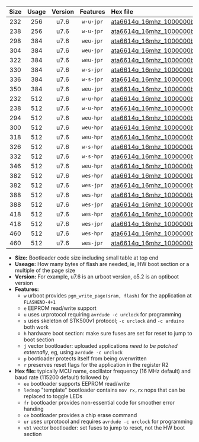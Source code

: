 |Size|Usage|Version|Features|Hex file|
|:-:|:-:|:-:|:-:|:--|
|232|256|u7.6|`w-u-jpr`|[ata6614q_16mhz_1000000bps_ur_vbl.hex](https://raw.githubusercontent.com/stefanrueger/urboot/main/ata6614q_16mhz_1000000bps_ur_vbl.hex)|
|238|256|u7.6|`w-u-jpr`|[ata6614q_16mhz_1000000bps_lednop_ur_vbl.hex](https://raw.githubusercontent.com/stefanrueger/urboot/main/ata6614q_16mhz_1000000bps_lednop_ur_vbl.hex)|
|298|384|u7.6|`weu-jpr`|[ata6614q_16mhz_1000000bps_ee_ur_vbl.hex](https://raw.githubusercontent.com/stefanrueger/urboot/main/ata6614q_16mhz_1000000bps_ee_ur_vbl.hex)|
|304|384|u7.6|`weu-jpr`|[ata6614q_16mhz_1000000bps_ee_lednop_ur_vbl.hex](https://raw.githubusercontent.com/stefanrueger/urboot/main/ata6614q_16mhz_1000000bps_ee_lednop_ur_vbl.hex)|
|322|384|u7.6|`weu-jpr`|[ata6614q_16mhz_1000000bps_ee_lednop_fr_ur_vbl.hex](https://raw.githubusercontent.com/stefanrueger/urboot/main/ata6614q_16mhz_1000000bps_ee_lednop_fr_ur_vbl.hex)|
|330|384|u7.6|`w-s-jpr`|[ata6614q_16mhz_1000000bps_vbl.hex](https://raw.githubusercontent.com/stefanrueger/urboot/main/ata6614q_16mhz_1000000bps_vbl.hex)|
|336|384|u7.6|`w-s-jpr`|[ata6614q_16mhz_1000000bps_lednop_vbl.hex](https://raw.githubusercontent.com/stefanrueger/urboot/main/ata6614q_16mhz_1000000bps_lednop_vbl.hex)|
|350|384|u7.6|`weu-jpr`|[ata6614q_16mhz_1000000bps_ee_lednop_fr_ce_ur_vbl.hex](https://raw.githubusercontent.com/stefanrueger/urboot/main/ata6614q_16mhz_1000000bps_ee_lednop_fr_ce_ur_vbl.hex)|
|232|512|u7.6|`w-u-hpr`|[ata6614q_16mhz_1000000bps_ur.hex](https://raw.githubusercontent.com/stefanrueger/urboot/main/ata6614q_16mhz_1000000bps_ur.hex)|
|238|512|u7.6|`w-u-hpr`|[ata6614q_16mhz_1000000bps_lednop_ur.hex](https://raw.githubusercontent.com/stefanrueger/urboot/main/ata6614q_16mhz_1000000bps_lednop_ur.hex)|
|294|512|u7.6|`weu-hpr`|[ata6614q_16mhz_1000000bps_ee_ur.hex](https://raw.githubusercontent.com/stefanrueger/urboot/main/ata6614q_16mhz_1000000bps_ee_ur.hex)|
|300|512|u7.6|`weu-hpr`|[ata6614q_16mhz_1000000bps_ee_lednop_ur.hex](https://raw.githubusercontent.com/stefanrueger/urboot/main/ata6614q_16mhz_1000000bps_ee_lednop_ur.hex)|
|318|512|u7.6|`weu-hpr`|[ata6614q_16mhz_1000000bps_ee_lednop_fr_ur.hex](https://raw.githubusercontent.com/stefanrueger/urboot/main/ata6614q_16mhz_1000000bps_ee_lednop_fr_ur.hex)|
|326|512|u7.6|`w-s-hpr`|[ata6614q_16mhz_1000000bps.hex](https://raw.githubusercontent.com/stefanrueger/urboot/main/ata6614q_16mhz_1000000bps.hex)|
|332|512|u7.6|`w-s-hpr`|[ata6614q_16mhz_1000000bps_lednop.hex](https://raw.githubusercontent.com/stefanrueger/urboot/main/ata6614q_16mhz_1000000bps_lednop.hex)|
|346|512|u7.6|`weu-hpr`|[ata6614q_16mhz_1000000bps_ee_lednop_fr_ce_ur.hex](https://raw.githubusercontent.com/stefanrueger/urboot/main/ata6614q_16mhz_1000000bps_ee_lednop_fr_ce_ur.hex)|
|382|512|u7.6|`wes-hpr`|[ata6614q_16mhz_1000000bps_ee.hex](https://raw.githubusercontent.com/stefanrueger/urboot/main/ata6614q_16mhz_1000000bps_ee.hex)|
|382|512|u7.6|`wes-jpr`|[ata6614q_16mhz_1000000bps_ee_vbl.hex](https://raw.githubusercontent.com/stefanrueger/urboot/main/ata6614q_16mhz_1000000bps_ee_vbl.hex)|
|388|512|u7.6|`wes-hpr`|[ata6614q_16mhz_1000000bps_ee_lednop.hex](https://raw.githubusercontent.com/stefanrueger/urboot/main/ata6614q_16mhz_1000000bps_ee_lednop.hex)|
|388|512|u7.6|`wes-jpr`|[ata6614q_16mhz_1000000bps_ee_lednop_vbl.hex](https://raw.githubusercontent.com/stefanrueger/urboot/main/ata6614q_16mhz_1000000bps_ee_lednop_vbl.hex)|
|418|512|u7.6|`wes-hpr`|[ata6614q_16mhz_1000000bps_ee_lednop_fr.hex](https://raw.githubusercontent.com/stefanrueger/urboot/main/ata6614q_16mhz_1000000bps_ee_lednop_fr.hex)|
|418|512|u7.6|`wes-jpr`|[ata6614q_16mhz_1000000bps_ee_lednop_fr_vbl.hex](https://raw.githubusercontent.com/stefanrueger/urboot/main/ata6614q_16mhz_1000000bps_ee_lednop_fr_vbl.hex)|
|460|512|u7.6|`wes-hpr`|[ata6614q_16mhz_1000000bps_ee_lednop_fr_ce.hex](https://raw.githubusercontent.com/stefanrueger/urboot/main/ata6614q_16mhz_1000000bps_ee_lednop_fr_ce.hex)|
|460|512|u7.6|`wes-jpr`|[ata6614q_16mhz_1000000bps_ee_lednop_fr_ce_vbl.hex](https://raw.githubusercontent.com/stefanrueger/urboot/main/ata6614q_16mhz_1000000bps_ee_lednop_fr_ce_vbl.hex)|

- **Size:** Bootloader code size including small table at top end
- **Useage:** How many bytes of flash are needed, ie, HW boot section or a multiple of the page size
- **Version:** For example, u7.6 is an urboot version, o5.2 is an optiboot version
- **Features:**
  + `w` urboot provides `pgm_write_page(sram, flash)` for the application at `FLASHEND-4+1`
  + `e` EEPROM read/write support
  + `u` uses urprotocol requiring `avrdude -c urclock` for programming
  + `s` uses skeleton of STK500v1 protocol; `-c urclock` and `-c arduino` both work
  + `h` hardware boot section: make sure fuses are set for reset to jump to boot section
  + `j` vector bootloader: uploaded applications *need to be patched externally*, eg, using `avrdude -c urclock`
  + `p` bootloader protects itself from being overwritten
  + `r` preserves reset flags for the application in the register R2
- **Hex file:** typically MCU name, oscillator frequency (16 MHz default) and baud rate (115200 default) followed by
  + `ee` bootloader supports EEPROM read/write
  + `lednop` "template" bootloader contains `mov rx,rx` nops that can be replaced to toggle LEDs
  + `fr` bootloader provides non-essential code for smoother error handing
  + `ce` bootloader provides a chip erase command
  + `ur` uses urprotocol and requires `avrdude -c urclock` for programming
  + `vbl` vector bootloader: set fuses to jump to reset, not the HW boot section
